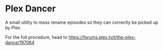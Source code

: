 # Plex Dancer
A small utility to mass rename episodes so they can correctly be picked up by Plex.

For the full procedure, head to https://forums.plex.tv/t/the-plex-dance/197064